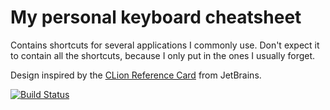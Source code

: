 # My personal keyboard cheatsheet
Contains shortcuts for several applications I commonly use. Don't expect it to contain all the shortcuts, because I only put in the ones I usually forget.

Design inspired by the [CLion Reference Card](https://resources.jetbrains.com/storage/products/clion/docs/CLion_ReferenceCard.pdf) from JetBrains.

[![Build Status](https://travis-ci.org/jo-m/cheatsheet.svg?branch=master)](https://travis-ci.org/jo-m/cheatsheet)
